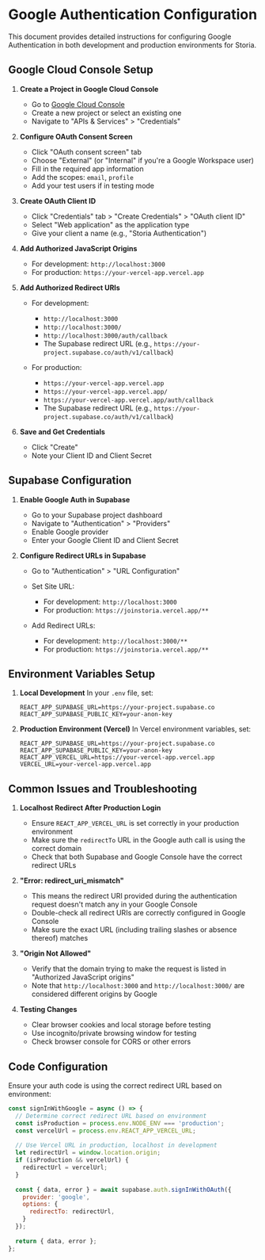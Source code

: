 # Google Authentication Configuration

This document provides detailed instructions for configuring Google Authentication in both development and production environments for Storia.

## Google Cloud Console Setup

1. **Create a Project in Google Cloud Console**
   - Go to [Google Cloud Console](https://console.cloud.google.com/)
   - Create a new project or select an existing one
   - Navigate to "APIs & Services" > "Credentials"

2. **Configure OAuth Consent Screen**
   - Click "OAuth consent screen" tab
   - Choose "External" (or "Internal" if you're a Google Workspace user)
   - Fill in the required app information
   - Add the scopes: `email`, `profile`
   - Add your test users if in testing mode

3. **Create OAuth Client ID**
   - Click "Credentials" tab > "Create Credentials" > "OAuth client ID"
   - Select "Web application" as the application type
   - Give your client a name (e.g., "Storia Authentication")

4. **Add Authorized JavaScript Origins**
   - For development: `http://localhost:3000`
   - For production: `https://your-vercel-app.vercel.app`

5. **Add Authorized Redirect URIs**
   - For development:
     - `http://localhost:3000`
     - `http://localhost:3000/`
     - `http://localhost:3000/auth/callback`
     - The Supabase redirect URL (e.g., `https://your-project.supabase.co/auth/v1/callback`)
   
   - For production:
     - `https://your-vercel-app.vercel.app`
     - `https://your-vercel-app.vercel.app/`
     - `https://your-vercel-app.vercel.app/auth/callback`
     - The Supabase redirect URL (e.g., `https://your-project.supabase.co/auth/v1/callback`)

6. **Save and Get Credentials**
   - Click "Create"
   - Note your Client ID and Client Secret

## Supabase Configuration

1. **Enable Google Auth in Supabase**
   - Go to your Supabase project dashboard
   - Navigate to "Authentication" > "Providers"
   - Enable Google provider
   - Enter your Google Client ID and Client Secret

2. **Configure Redirect URLs in Supabase**
   - Go to "Authentication" > "URL Configuration"
   - Set Site URL:
     - For development: `http://localhost:3000`
     - For production: `https://joinstoria.vercel.app/**`
   
   - Add Redirect URLs:
     - For development: `http://localhost:3000/**`
     - For production: `https://joinstoria.vercel.app/**`

## Environment Variables Setup

1. **Local Development**
   In your `.env` file, set:
   ```
   REACT_APP_SUPABASE_URL=https://your-project.supabase.co
   REACT_APP_SUPABASE_PUBLIC_KEY=your-anon-key
   ```

2. **Production Environment (Vercel)**
   In Vercel environment variables, set:
   ```
   REACT_APP_SUPABASE_URL=https://your-project.supabase.co
   REACT_APP_SUPABASE_PUBLIC_KEY=your-anon-key
   REACT_APP_VERCEL_URL=https://your-vercel-app.vercel.app
   VERCEL_URL=your-vercel-app.vercel.app
   ```

## Common Issues and Troubleshooting

1. **Localhost Redirect After Production Login**
   - Ensure `REACT_APP_VERCEL_URL` is set correctly in your production environment
   - Make sure the `redirectTo` URL in the Google auth call is using the correct domain
   - Check that both Supabase and Google Console have the correct redirect URLs

2. **"Error: redirect_uri_mismatch"**
   - This means the redirect URI provided during the authentication request doesn't match any in your Google Console
   - Double-check all redirect URIs are correctly configured in Google Console
   - Make sure the exact URL (including trailing slashes or absence thereof) matches

3. **"Origin Not Allowed"**
   - Verify that the domain trying to make the request is listed in "Authorized JavaScript origins"
   - Note that `http://localhost:3000` and `http://localhost:3000/` are considered different origins by Google

4. **Testing Changes**
   - Clear browser cookies and local storage before testing
   - Use incognito/private browsing window for testing
   - Check browser console for CORS or other errors

## Code Configuration

Ensure your auth code is using the correct redirect URL based on environment:

```javascript
const signInWithGoogle = async () => {
  // Determine correct redirect URL based on environment
  const isProduction = process.env.NODE_ENV === 'production';
  const vercelUrl = process.env.REACT_APP_VERCEL_URL;
  
  // Use Vercel URL in production, localhost in development
  let redirectUrl = window.location.origin;
  if (isProduction && vercelUrl) {
    redirectUrl = vercelUrl;
  }
  
  const { data, error } = await supabase.auth.signInWithOAuth({
    provider: 'google',
    options: {
      redirectTo: redirectUrl,
    }
  });
  
  return { data, error };
}; 